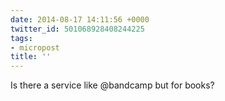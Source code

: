 ```yaml
---
date: 2014-08-17 14:11:56 +0000
twitter_id: 501068928408244225
tags:
- micropost
title: ''
---
```


Is there a service like @bandcamp but for books?
